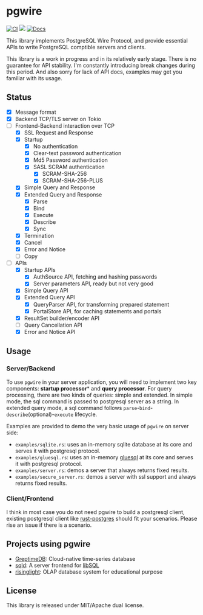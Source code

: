 # pgwire

[![CI](https://github.com/sunng87/pgwire/actions/workflows/ci.yml/badge.svg)](https://github.com/sunng87/pgwire/actions/workflows/ci.yml)
[![](https://img.shields.io/crates/v/pgwire)](https://crates.io/crates/pgwire)
[![Docs](https://docs.rs/pgwire/badge.svg)](https://docs.rs/pgwire/latest/pgwire/)


This library implements PostgreSQL Wire Protocol, and provide essential APIs to
write PostgreSQL comptible servers and clients.

This library is a work in progress and in its relatively early stage. There is
no guarantee for API stability. I'm constantly introducing break changes during
this period. And also sorry for lack of API docs, examples may get you familiar
with its usage.

## Status

- [x] Message format
- [x] Backend TCP/TLS server on Tokio
- [ ] Frontend-Backend interaction over TCP
  - [x] SSL Request and Response
  - [x] Startup
    - [x] No authentication
    - [x] Clear-text password authentication
    - [x] Md5 Password authentication
    - [x] SASL SCRAM authentication
      - [x] SCRAM-SHA-256
      - [x] SCRAM-SHA-256-PLUS
  - [x] Simple Query and Response
  - [x] Extended Query and Response
    - [x] Parse
    - [x] Bind
    - [x] Execute
    - [x] Describe
    - [x] Sync
  - [x] Termination
  - [x] Cancel
  - [x] Error and Notice
  - [ ] Copy
- [ ] APIs
  - [x] Startup APIs
    - [x] AuthSource API, fetching and hashing passwords
    - [x] Server parameters API, ready but not very good
  - [x] Simple Query API
  - [x] Extended Query API
    - [x] QueryParser API, for transforming prepared statement
    - [x] PortalStore API, for caching statements and portals
  - [x] ResultSet builder/encoder API
  - [ ] Query Cancellation API
  - [x] Error and Notice API

## Usage

### Server/Backend

To use `pgwire` in your server application, you will need to implement two key
components: **startup processor*** and **query processor**. For query
processing, there are two kinds of queries: simple and extended. In simple mode,
the sql command is passed to postgresql server as a string. In extended query
mode, a sql command follows `parse`-`bind`-`describe`(optional)-`execute`
lifecycle.

Examples are provided to demo the very basic usage of `pgwire` on server side:

- `examples/sqlite.rs`: uses an in-memory sqlite database at its core and serves
  it with postgresql protocol.
- `examples/gluesql.rs`: uses an in-memory
  [gluesql](https://github.com/gluesql/gluesql) at its core and serves
  it with postgresql protocol.
- `examples/server.rs`: demos a server that always returns fixed results.
- `examples/secure_server.rs`: demos a server with ssl support and always
  returns fixed results.

### Client/Frontend

I think in most case you do not need pgwire to build a postgresql client,
existing postgresql client like
[rust-postgres](https://github.com/sfackler/rust-postgres) should fit your
scenarios. Please rise an issue if there is a scenario.

## Projects using pgwire

* [GreptimeDB](https://github.com/GrepTimeTeam/greptimedb): Cloud-native
  time-series database
* [sqld](https://github.com/libsql/sqld): A server frontend for
  [libSQL](https://github.com/libsql/libsql)
* [risinglight](https://github.com/risinglightdb/risinglight): OLAP database
  system for educational purpose

## License

This library is released under MIT/Apache dual license.
